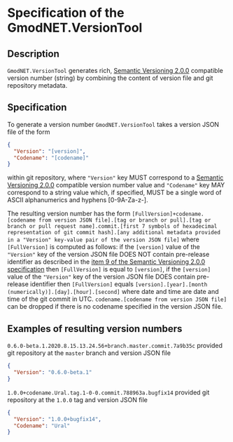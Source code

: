 # Specification of the GmodNET.VersionTool

## Description

`GmodNET.VersionTool` generates rich, [Semantic Versioning 2.0.0](https://semver.org/spec/v2.0.0.html) compatible version number (string) by combining the content of version file and git repository metadata.

## Specification

To generate a version number `GmodNET.VersionTool` takes a version JSON file of the form
```json
{
  "Version": "[version]",
  "Codename": "[codename]"
}
```
within git repository, where `"Version"` key MUST correspond to a [Semantic Versioning 2.0.0](https://semver.org/spec/v2.0.0.html) compatible version number value and `"Codename"` key MAY correspond to a string value which, if specified, MUST be a single word of ASCII alphanumerics and hyphens [0-9A-Za-z-].

The resulting version number has the form `[FullVersion]+codename.[codename from version JSON file].[tag or branch or pull].[tag or branch or pull request name].commit.[first 7 symbols of hexadecimal representation of git commit hash].[any additional metadata provided in a "Version" key-value pair of the version JSON file]` where `[FullVersion]` is computed as follows: if the `[version]` value of the `"Version"` key of the version JSON file DOES NOT contain pre-release identifier as described in the [item 9 of the Semantic Versioning 2.0.0 specification](https://semver.org/spec/v2.0.0.html#spec-item-9) then `[FullVersion]` is equal to `[version]`, if the `[version]` value of the `"Version"` key of the version JSON file DOES contain pre-release identifier then `[FullVersion]` equals `[version].[year].[month (numerically)].[day].[hour].[second]` where date and time are date and time of the git commit in UTC. `codename.[codename from version JSON file]` can be dropped if there is no codename specified in the version JSON file.

## Examples of resulting version numbers

`0.6.0-beta.1.2020.8.15.13.24.56+branch.master.commit.7a9b35c` provided git repository at the `master` branch and version JSON file
```json
{
  "Version": "0.6.0-beta.1"
}
```

`1.0.0+codename.Ural.tag.1-0-0.commit.788963a.bugfix14` provided git repository at the `1.0.0` tag and version JSON file
```json
{
  "Version": "1.0.0+bugfix14",
  "Codename": "Ural"
}
```
